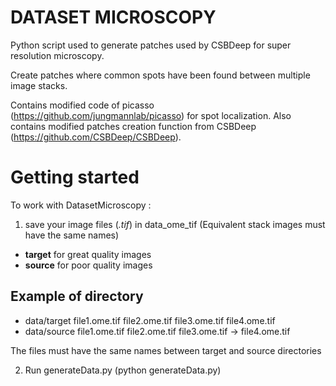 # DATASET MICROSCOPY #


Python script used to generate patches used by CSBDeep for super resolution microscopy.

Create patches where common spots have been found between multiple image stacks.

Contains modified code of picasso (https://github.com/jungmannlab/picasso) for spot localization.
Also contains modified patches creation function from CSBDeep (https://github.com/CSBDeep/CSBDeep).


Getting started
===============
To work with DatasetMicroscopy :
1) save your image files (*.tif*) in data_ome_tif  (Equivalent stack images must have the same names)
- **target** for great quality images
- **source** for poor quality images


Example of directory
----------------------
- data/target 
file1.ome.tif
file2.ome.tif
file3.ome.tif
file4.ome.tif
- data/source
file1.ome.tif
file2.ome.tif
file3.ome.tif
-> file4.ome.tif

The files must have the same names between target and source directories


2) Run generateData.py (python generateData.py)
